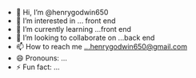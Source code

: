 - 👋 Hi, I’m @henrygodwin650
- 👀 I’m interested in ... front end 
- 🌱 I’m currently learning ...front end
- 💞️ I’m looking to collaborate on ...back end
- 📫 How to reach me ...henrygodwin650@gmail.com
- 😄 Pronouns: ...
- ⚡ Fun fact: ...

<!---
henrygodwin650/henrygodwin650 is a ✨ special ✨ repository because its `README.md` (this file) appears on your GitHub profile.
You can click the Preview link to take a look at your changes.
--->
